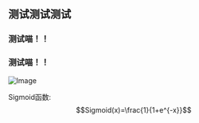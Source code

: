 ## 测试测试测试
### 测试喵！！

### 测试喵！！

![Image](https://github.com/user-attachments/assets/8aebe056-242a-44f1-9a5a-ebbf669bdb83)

Sigmoid函数:
$$Sigmoid(x)=\frac{1}{1+e^{-x}}$$